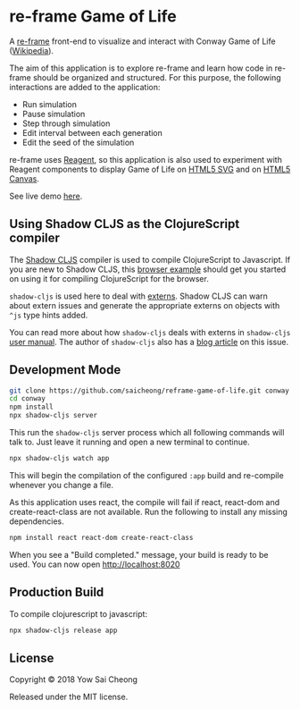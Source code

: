 # re-frame Game of Life

A [re-frame](https://github.com/Day8/re-frame) front-end to visualize and interact
with Conway Game of Life ([Wikipedia](https://en.wikipedia.org/wiki/Conway%27s_Game_of_Life)).

The aim of this application is to explore re-frame and learn how code in
re-frame should be organized and structured. For this purpose, the following
interactions are added to the application:

* Run simulation
* Pause simulation
* Step through simulation
* Edit interval between each generation
* Edit the seed of the simulation

re-frame uses [Reagent](https://github.com/reagent-project/reagent), so this
application is also used to experiment with Reagent components to display
Game of Life on [HTML5 SVG](https://www.w3schools.com/Html/html5_svg.asp) and 
on [HTML5 Canvas](https://www.w3schools.com/Html/html5_canvas.asp).  
 
See live demo [here](https://saicheong.github.io/reframe-game-of-life/index.html).

## Using Shadow CLJS as the ClojureScript compiler
The [Shadow CLJS](http://shadow-cljs.org) compiler is used to compile
ClojureScript to Javascript. If you are new to Shadow CLJS, this 
[browser example](https://github.com/shadow-cljs/quickstart-browser)
should get you started on using it for compiling ClojureScript for the browser.

`shadow-cljs` is used here to deal with
[externs](https://developers.google.com/closure/compiler/docs/api-tutorial3). 
Shadow CLJS can warn about extern issues and generate the appropriate externs
on objects with `^js` type hints added. 

You can read more about how `shadow-cljs` deals with externs in `shadow-cljs`
[user manual](https://shadow-cljs.github.io/docs/UsersGuide.html#externs).
The author of `shadow-cljs` also has a 
[blog article](https://code.thheller.com/blog/shadow-cljs/2017/10/15/externs-the-bane-of-every-release-build.html)
on this issue.

## Development Mode

```bash
git clone https://github.com/saicheong/reframe-game-of-life.git conway
cd conway
npm install
npx shadow-cljs server
```
This run the `shadow-cljs` server process which all following commands will talk
to. Just leave it running and open a new terminal to continue.
 
```bash
npx shadow-cljs watch app
```

This will begin the compilation of the configured `:app` build and re-compile 
whenever you change a file.

As this application uses react, the compile will fail if react, react-dom and
create-react-class are not available. Run the following to install any missing
dependencies.

```bash
npm install react react-dom create-react-class
```

When you see a "Build completed." message, your build is ready to be used.
You can now open [http://localhost:8020](http://localhost:8020)


## Production Build

To compile clojurescript to javascript:

```bash
npx shadow-cljs release app
```

## License

Copyright © 2018 Yow Sai Cheong

Released under the MIT license.